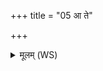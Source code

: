 +++
title = "05 आ ते"

+++
<details><summary>मूलम् (WS)</summary>

आ ते सौशुक्रं ददे मयि ते सौशुक्रम् ॥ ५ ॥
</details>
